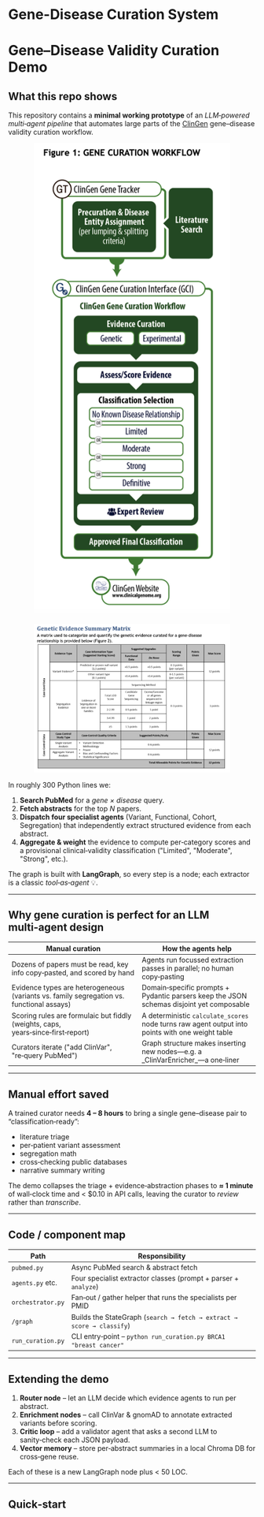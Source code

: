 # Gene-Disease Curation System

# Gene–Disease Validity Curation Demo

## What this repo shows

This repository contains a **minimal working prototype** of an _LLM‑powered multi‑agent pipeline_ that automates large parts of the [ClinGen](https://clinicalgenome.org/) gene–disease validity curation workflow.

<!-- ![pipeline](gene_disease_curation/assets/pipeline.png)

![criteria](gene_disease_curation/assets/sum_matrix.png) -->

<p align="center">
  <img src="gene_disease_curation/assets/pipeline.png" width="400"/>
</p>

<p align="center">
  <img src="gene_disease_curation/assets/sum_matrix.png" width="400"/>
</p>

In roughly 300 Python lines we:

1.  **Search PubMed** for a _gene × disease_ query.
2.  **Fetch abstracts** for the top _N_ papers.
3.  **Dispatch four specialist agents** (Variant, Functional, Cohort, Segregation) that independently extract structured evidence from each abstract.
4.  **Aggregate & weight** the evidence to compute per‑category scores and a provisional clinical‑validity classification ("Limited", "Moderate", "Strong", etc.).

The graph is built with **LangGraph**, so every step is a node; each extractor is a classic _tool‑as‑agent_ 💡.

---

## Why gene curation is perfect for an LLM multi‑agent design

| Manual curation | How the agents help |
| --- | --- |
| Dozens of papers must be read, key info copy‑pasted, and scored by hand | Agents run focussed extraction passes in parallel; no human copy‑pasting |
| Evidence types are heterogeneous (variants vs. family segregation vs. functional assays) | Domain‑specific prompts + Pydantic parsers keep the JSON schemas disjoint yet composable |
| Scoring rules are formulaic but fiddly (weights, caps, years‑since‑first‑report) | A deterministic `calculate_scores` node turns raw agent output into points with one weight table |
| Curators iterate ("add ClinVar", "re‑query PubMed") | Graph structure makes inserting new nodes—e.g. a \_ClinVarEnricher\_—a one‑liner |

---

## Manual effort saved

A trained curator needs **4 – 8 hours** to bring a single gene–disease pair to “classification‑ready”:

*   literature triage
*   per‑patient variant assessment
*   segregation math
*   cross‑checking public databases
*   narrative summary writing

The demo collapses the triage + evidence‑abstraction phases to **≈ 1 minute** of wall‑clock time and \< $0.10 in API calls, leaving the curator to _review_ rather than _transcribe_.

---

## Code / component map

| Path | Responsibility |
| --- | --- |
| `pubmed.py` | Async PubMed search & abstract fetch |
| `agents.py` etc. | Four specialist extractor classes (prompt + parser + `analyze`) |
| `orchestrator.py` | Fan‑out / gather helper that runs the specialists per PMID |
| `/graph` | Builds the StateGraph (`search → fetch → extract → score → classify`) |
| `run_curation.py` | CLI entry‑point – `python run_curation.py BRCA1 "breast cancer"` |

---

## Extending the demo

1.  **Router node** – let an LLM decide which evidence agents to run per abstract.
2.  **Enrichment nodes** – call ClinVar & gnomAD to annotate extracted variants before scoring.
3.  **Critic loop** – add a validator agent that asks a second LLM to sanity‑check each JSON payload.
4.  **Vector memory** – store per‑abstract summaries in a local Chroma DB for cross‑gene reuse.

Each of these is a new LangGraph node plus \< 50 LOC.

---

## Quick‑start

